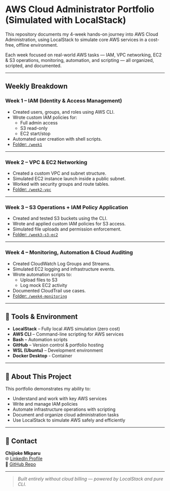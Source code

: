 # AWS Cloud Administrator Portfolio (Simulated with LocalStack)

This repository documents my 4-week hands-on journey into AWS Cloud Administration, using LocalStack to simulate core AWS services in a cost-free, offline environment.

Each week focused on real-world AWS tasks — IAM, VPC networking, EC2 & S3 operations, monitoring, automation, and scripting — all organized, scripted, and documented.

---

## Weekly Breakdown

### Week 1 – IAM (Identity & Access Management)
- Created users, groups, and roles using AWS CLI.
- Wrote custom IAM policies for:
  - Full admin access
  - S3 read-only
  - EC2 start/stop
- Automated user creation with shell scripts.
- [Folder: `/week1`](./week1)

---

### Week 2 – VPC & EC2 Networking
- Created a custom VPC and subnet structure.
- Simulated EC2 instance launch inside a public subnet.
- Worked with security groups and route tables.
- [Folder: `/week2-vpc`](./week2-vpc)

---

### Week 3 – S3 Operations + IAM Policy Application
- Created and tested S3 buckets using the CLI.
- Wrote and applied custom IAM policies for S3 access.
- Simulated file uploads and permission enforcement.
- [Folder: `/week3-s3-ec2`](./week3-s3-ec2)

---

### Week 4 – Monitoring, Automation & Cloud Auditing
- Created CloudWatch Log Groups and Streams.
- Simulated EC2 logging and infrastructure events.
- Wrote automation scripts to:
  - Upload files to S3
  - Log mock EC2 activity
- Documented CloudTrail use cases.
- [Folder: `/week4-monitoring`](./week4-monitoring)

---

## 🧰 Tools & Environment

- **LocalStack** – Fully local AWS simulation (zero cost)
- **AWS CLI** – Command-line scripting for AWS services
- **Bash** – Automation scripts
- **GitHub** – Version control & portfolio hosting
- **WSL (Ubuntu)** – Development environment
- **Docker Desktop** - Container
---

## 📌 About This Project

This portfolio demonstrates my ability to:
- Understand and work with key AWS services
- Write and manage IAM policies
- Automate infrastructure operations with scripting
- Document and organize cloud administration tasks
- Use LocalStack to simulate AWS safely and efficiently

---

## 🔗 Contact

**Chijioke Mkparu**  
🌐 [LinkedIn Profile](https://www.linkedin.com/in/mkparucj)  
📁 [GitHub Repo](https://github.com/mkparucj/aws-cloud-admin)

---

> *Built entirely without cloud billing — powered by LocalStack and pure CLI.*


